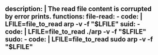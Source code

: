 description: |
  The read file content is corrupted by error prints.
functions:
  file-read:
    - code: |
        LFILE=file_to_read
        arp -v -f "$LFILE"
  suid:
    - code: |
        LFILE=file_to_read
        ./arp -v -f "$LFILE"
  sudo:
    - code: |
        LFILE=file_to_read
        sudo arp -v -f "$LFILE"
---
